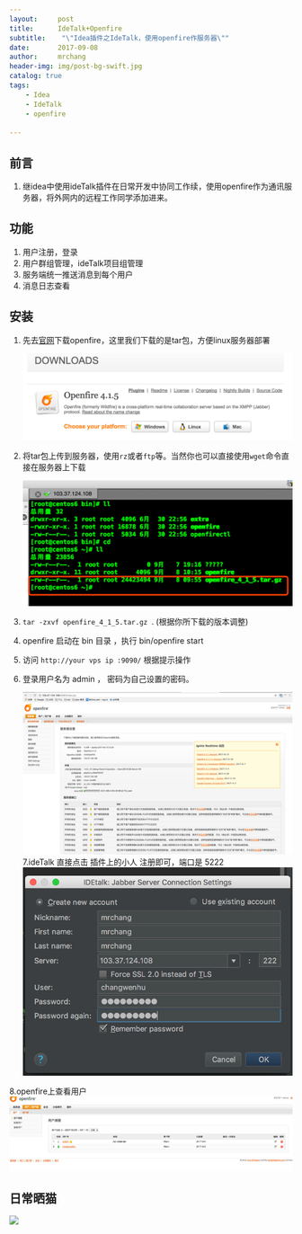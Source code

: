 ```yaml
---
layout:     post
title:      IdeTalk+Openfire
subtitle:    "\"Idea插件之IdeTalk，使用openfire作服务器\""
date:       2017-09-08
author:     mrchang
header-img: img/post-bg-swift.jpg
catalog: true
tags:
    - Idea
    - IdeTalk
    - openfire
   
---
```


## 前言
1. 继idea中使用ideTalk插件在日常开发中协同工作续，使用openfire作为通讯服务器，将外网内的远程工作同学添加进来。

## 功能
1. 用户注册，登录
2. 用户群组管理，ideTalk项目组管理
3. 服务端统一推送消息到每个用户
4. 消息日志查看

## 安装

1. 先去[官网](http://www.igniterealtime.org/downloads/index.jsp)下载openfire，这里我们下载的是tar包，方便linux服务器部署

	![](../img/17-9-8/4836705.jpg)

2. 将tar包上传到服务器，使用`rz`或者`ftp`等。当然你也可以直接使用`wget`命令直接在服务器上下载

	![](../img/17-9-8/96684657.jpg)
	
3. `tar -zxvf openfire_4_1_5.tar.gz `. (根据你所下载的版本调整)

4. openfire 启动在 bin 目录 ，执行 bin/openfire start 

5. 访问 `http://your vps ip :9090/` 根据提示操作

6. 登录用户名为 admin ， 密码为自己设置的密码。

   ![](../img/17-9-8/24688095.jpg)
7.ideTalk 直接点击 插件上的小人 注册即可，端口是 5222 
	![](../img/17-9-8/62768282.jpg)
	
8.openfire上查看用户
	![](../img/17-9-8/8605390.jpg)



## 日常晒猫
	
![](http://ovwa7dn9w.bkt.clouddn.com/17-9-9/97205679.jpg)